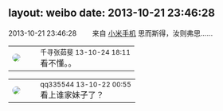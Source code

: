 layout: weibo
date: 2013-10-21 23:46:28
---
<meta name="referrer" content="no-referrer" />

2013-10-21 23:46:28  &nbsp;&nbsp;&nbsp;&nbsp;&nbsp;&nbsp; 来自 <a href="http://app.weibo.com/t/feed/22zMnn" rel="nofollow">小米手机</a>
思而斯得，汝则弗思…… ​​​

<table style="width: 100%;">
  <tr>
    <td style="width: 40px;"><img style="border-radius:50%" src="https://tva1.sinaimg.cn/crop.0.0.720.720.50/90b44f54jw8egd1zmjsu1j20k00k076x.jpg?KID=imgbed,tva&Expires=1624465801&ssig=8Bdj7pntbQ"></td>
    <td colspan="2"><small>千寻张茹斐 13-10-24 18:11</small><br/>看不懂。。</td>
  </tr>
</table>

<table style="width: 100%;">
  <tr>
    <td style="width: 40px;"><img style="border-radius:50%" src="https://tva4.sinaimg.cn/crop.0.0.180.180.50/7d25944djw1e8qgp5bmzyj2050050aa8.jpg?KID=imgbed,tva&Expires=1624465801&ssig=AfzIloPAFH"></td>
    <td colspan="2"><small>qq335544 13-10-22 00:55</small><br/>看上谁家妹子了？</td>
  </tr>
</table>
